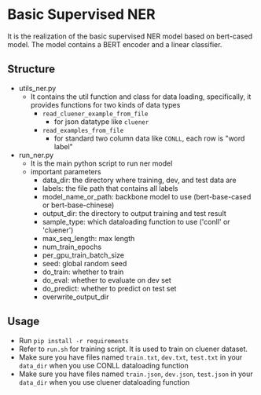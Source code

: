 # Basic Supervised NER
It is the realization of the basic supervised NER model based on bert-cased model. The model contains a BERT encoder and a linear classifier.

## Structure
- utils_ner.py
    - It contains the util function and class for data loading, specifically, it provides functions for two kinds of data types
        - `read_cluener_example_from_file`
            - for json datatype like `cluener`
        - `read_examples_from_file`
            - for standard two column data like `CONLL`, each row is "word label"
- run_ner.py
    - It is the main python script to run ner model
    - important parameters
        - data_dir: the directory where training, dev, and test data are
        - labels: the file path that contains all labels
        - model_name_or_path: backbone model to use (bert-base-cased or bert-base-chinese)
        - output_dir: the directory to output training and test result
        - sample_type: which dataloading function to use ('conll' or 'cluener')
        - max_seq_length: max length
        - num_train_epochs
        - per_gpu_train_batch_size
        - seed: global random seed
        - do_train: whether to train
        - do_eval: whether to evaluate on dev set
        - do_predict: whether to predict on test set
        - overwrite_output_dir

## Usage
- Run `pip install -r requirements`
- Refer to `run.sh` for training script. It is used to train on cluener dataset.
- Make sure you have files named `train.txt`, `dev.txt`, `test.txt` in your `data_dir` when you use CONLL dataloading function
-  Make sure you have files named `train.json`, `dev.json`, `test.json` in your `data_dir` when you use cluener dataloading function
